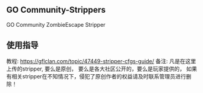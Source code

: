 ## GO Community-Strippers
GO Community ZombieEscape Stripper
## 使用指导
教程: https://gflclan.com/topic/47449-stripper-cfgs-guide/
备注: 凡是在这里上传的stripper, 要么是原创， 要么是各大社区公开的，要么是玩家提供的，
如果有相关stripper在不知情况下，侵犯了原创作者的权益请及时联系管理员进行删除！
